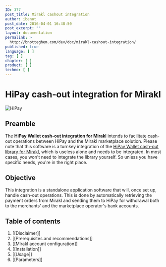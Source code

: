```yaml
---
ID: 377
post_title: Mirakl cashout integration
author: ibenot
post_date: 2016-04-01 16:48:50
post_excerpt: ""
layout: documentation
permalink: >
  http://bnotteghem.com/dev/doc/mirakl-cashout-integration/
published: true
language: [ ]
tag: [ ]
chapter: [ ]
product: [ ]
techno: [ ]
---
```

# HiPay cash-out integration for Mirakl

![HiPay](https://github.com/hipay/hipay-wallet-cashout-mirakl-integration/wiki/images/header.jpg)

## Preamble
The **HiPay Wallet cash-out integration for Mirakl** intends to facilitate cash-out operations between HiPay and the Mirakl marketplace solution. Please note that this software is a turnkey integration of the [HiPay Wallet cash-out library for Mirakl][repo-lib], which is useless alone and needs to be integrated. In most cases, you won't need to integrate the library yourself. So unless you have specific needs, you're in the right place.

## Objective
This integration is a standalone application software that will, once set up, handle cash-out operations. This is done by automatically retrieving the payment orders from Mirakl and sending them to HiPay for withdrawal both to the merchants' and the marketplace operator's bank accounts. 

## Table of contents
1. [[Disclaimer]]
2. [[Prerequisites and recommendations]]
3. [[Mirakl account configuration]]
4. [[Installation]]
5. [[Usage]]
6. [[Parameters]]

[repo-lib]: https://github.com/hipay/hipay-wallet-cashout-mirakl-library